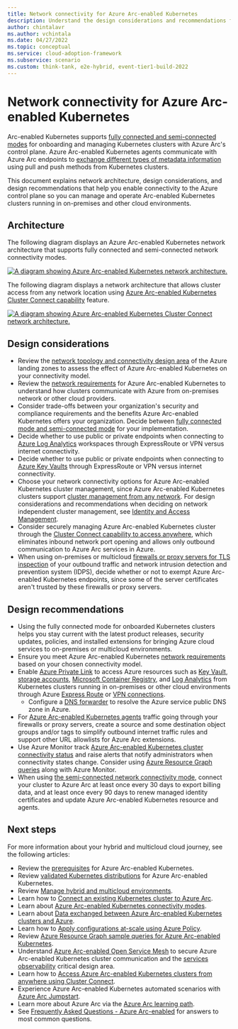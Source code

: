 ```yaml
---
title: Network connectivity for Azure Arc-enabled Kubernetes
description: Understand the design considerations and recommendations for network connectivity in Arc-enabled Kubernetes.
author: chintalavr
ms.author: vchintala
ms.date: 04/27/2022
ms.topic: conceptual
ms.service: cloud-adoption-framework
ms.subservice: scenario
ms.custom: think-tank, e2e-hybrid, event-tier1-build-2022
---
```


# Network connectivity for Azure Arc-enabled Kubernetes

Arc-enabled Kubernetes supports [fully connected and semi-connected modes](/azure/azure-arc/kubernetes/conceptual-connectivity-modes#understand-connectivity-modes) for onboarding and managing Kubernetes clusters with Azure Arc's control plane. Azure Arc-enabled Kubernetes agents communicate with Azure Arc endpoints to [exchange different types of metadata information](/azure/azure-arc/kubernetes/conceptual-data-exchange) using pull and push methods from Kubernetes clusters.

This document explains network architecture, design considerations, and design recommendations that help you enable connectivity to the Azure control plane so you can manage and operate Arc-enabled Kubernetes clusters running in on-premises and other cloud environments.

## Architecture

The following diagram displays an Azure Arc-enabled Kubernetes network architecture that supports fully connected and semi-connected network connectivity modes.

[![A diagram showing Azure Arc-enabled Kubernetes network architecture.](./media/arc-enabled-kubernetes-network.png)](./media/arc-enabled-kubernetes-network.png#lightbox)

The following diagram displays a network architecture that allows cluster access from any network location using [Azure Arc-enabled Kubernetes Cluster Connect capability](/azure/azure-arc/kubernetes/conceptual-cluster-connect) feature.

[![A diagram showing Azure Arc-enabled Kubernetes Cluster Connect network architecture.](./media/arc-enabled-kubernetes-cluster-connect-network.png)](./media/arc-enabled-kubernetes-cluster-connect-network.png#lightbox)

## Design considerations

- Review the [network topology and connectivity design area](/azure/cloud-adoption-framework/ready/enterprise-scale/network-topology-and-connectivity) of the Azure landing zones to assess the effect of Azure Arc-enabled Kubernetes on your connectivity model.
- Review the [network requirements](/azure/azure-arc/kubernetes/quickstart-connect-cluster?tabs=azure-cli#meet-network-requirements) for Azure Arc-enabled Kubernetes to understand how clusters communicate with Azure from on-premises network or other cloud providers.
- Consider trade-offs between your organization's security and compliance requirements and the benefits Azure Arc-enabled Kubernetes offers your organization. Decide between [fully connected mode and semi-connected mode](/azure/azure-arc/kubernetes/conceptual-connectivity-modes#understand-connectivity-modes) for your implementation.
- Decide whether to use public or private endpoints when connecting to [Azure Log Analytics](/azure/azure-monitor/logs/private-link-design) workspaces through ExpressRoute or VPN versus internet connectivity.
- Decide whether to use public or private endpoints when connecting to [Azure Key Vaults](/azure/azure-arc/kubernetes/tutorial-akv-secrets-provider) through ExpressRoute or VPN versus internet connectivity.
- Choose your network connectivity options for Azure Arc-enabled Kubernetes cluster management, since Azure Arc-enabled Kubernetes clusters support [cluster management from any network](/azure/azure-arc/kubernetes/conceptual-cluster-connect). For design considerations and recommendations when deciding on network independent cluster management, see [Identity and Access Management](./eslz-arc-kubernetes-identity-access-management.md).
- Consider securely managing Azure Arc-enabled Kubernetes cluster through the [Cluster Connect capability to access anywhere](/azure/azure-arc/kubernetes/conceptual-cluster-connect), which eliminates inbound network port opening and allows only outbound communication to Azure Arc services in Azure.
- When using on-premises or multicloud [firewalls or proxy servers for TLS inspection](/azure/firewall/premium-features#tls-inspection) of your outbound traffic and network intrusion detection and prevention system (IDPS), decide whether or not to exempt Azure Arc-enabled Kubernetes endpoints, since some of the server certificates aren't trusted by these firewalls or proxy servers.

## Design recommendations

- Using the fully connected mode for onboarded Kubernetes clusters helps you stay current with the latest product releases, security updates, policies, and installed extensions for bringing Azure cloud services to on-premises or multicloud environments.
- Ensure you meet Azure Arc-enabled Kubernetes [network requirements](/azure/azure-arc/kubernetes/quickstart-connect-cluster?tabs=azure-cli#meet-network-requirements) based on your chosen connectivity model.
- Enable [Azure Private Link](/azure/azure-monitor/logs/private-link-security) to access Azure resources such as [Key Vault](/azure/azure-arc/kubernetes/tutorial-akv-secrets-provider), [storage accounts](/azure/storage/common/storage-account-overview), [Microsoft Container Registry](/azure/container-registry/), and [Log Analytics](/azure/azure-monitor/logs/log-analytics-workspace-overview) from Kubernetes clusters running in on-premises or other cloud environments through Azure [Express Route](/azure/expressroute/expressroute-introduction) or [VPN connections](/azure/vpn-gateway/vpn-gateway-about-vpngateways).
  - Configure a [DNS forwarder](/azure/private-link/private-endpoint-dns#on-premises-workloads-using-a-dns-forwarder) to resolve the Azure service public DNS zone in Azure.
- For [Azure Arc-enabled Kubernetes agents](/azure/azure-arc/kubernetes/conceptual-agent-overview) traffic going through your firewalls or proxy servers, create a source and some destination object groups and/or tags to simplify outbound internet traffic rules and support other URL allowlists for Azure Arc extensions.
- Use Azure Monitor track [Azure Arc-enabled Kubernetes cluster connectivity status](/azure/azure-arc/kubernetes/conceptual-connectivity-modes#connectivity-status) and raise alerts that notify administrators when connectivity states change. Consider using [Azure Resource Graph queries](/azure/azure-arc/kubernetes/resource-graph-samples?tabs=azure-cli) along with Azure Monitor.
- When using [the semi-connected network connectivity mode](/azure/azure-arc/kubernetes/conceptual-connectivity-modes#understand-connectivity-modes), connect your cluster to Azure Arc at least once every 30 days to export billing data, and at least once every 90 days to renew managed identity certificates and update Azure Arc-enabled Kubernetes resource and agents.

## Next steps

For more information about your hybrid and multicloud cloud journey, see the following articles:

- Review the [prerequisites](/azure/azure-arc/kubernetes/quickstart-connect-cluster?tabs=azure-cli#prerequisites) for Azure Arc-enabled Kubernetes.
- Review [validated Kubernetes distributions](/azure/azure-arc/kubernetes/validation-program#validated-distributions) for Azure Arc-enabled Kubernetes.
- Review [Manage hybrid and multicloud environments](/azure/cloud-adoption-framework/scenarios/hybrid/manage).
- Learn how to [Connect an existing Kubernetes cluster to Azure Arc](/azure/azure-arc/kubernetes/quickstart-connect-cluster?tabs=azure-cli).
- Learn about [Azure Arc-enabled Kubernetes connectivity modes](/azure/azure-arc/kubernetes/conceptual-connectivity-modes).
- Learn about [Data exchanged between Azure Arc-enabled Kubernetes clusters and Azure](/azure/azure-arc/kubernetes/conceptual-data-exchange).
- Learn how to [Apply configurations at-scale using Azure Policy](/azure/azure-arc/kubernetes/use-azure-policy).
- Review [Azure Resource Graph sample queries for Azure Arc-enabled Kubernetes](/azure/azure-arc/kubernetes/resource-graph-samples?tabs=azure-cli).
- Understand [Azure Arc-enabled Open Service Mesh](/azure/azure-arc/kubernetes/tutorial-arc-enabled-open-service-mesh) to secure Azure Arc-enabled Kubernetes cluster communication and the [services observability](./eslz-arc-kubernetes-services-observability.md) critical design area.
- Learn how to [Access Azure Arc-enabled Kubernetes clusters from anywhere using Cluster Connect](/azure/azure-arc/kubernetes/conceptual-cluster-connect).
- Experience Azure Arc-enabled Kubernetes automated scenarios with [Azure Arc Jumpstart](https://azurearcjumpstart.io/azure_arc_jumpstart/azure_arc_k8s/).
- Learn more about Azure Arc via the [Azure Arc learning path](/training/paths/manage-hybrid-infrastructure-with-azure-arc/).
- See [Frequently Asked Questions - Azure Arc-enabled](/azure/azure-arc/kubernetes/faq) for answers to most common questions.
